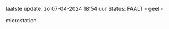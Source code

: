 laatste update: 
zo 07-04-2024 18:54   uur 
Status: FAALT - geel - 
<div class="service Y">microstation</div>